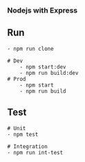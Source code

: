 ### Nodejs with Express
## Run
    - npm run clone

    # Dev
        - npm start:dev
        - npm run build:dev
    # Prod
        - npm start
        - npm run build

## Test
    # Unit
    - npm test

    # Integration
    - npm run int-test